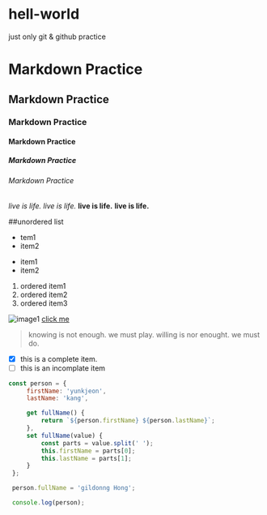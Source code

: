 # hell-world
just only git &amp; github practice

# Markdown Practice
## Markdown Practice
### Markdown Practice
#### Markdown Practice
##### Markdown Practice
###### Markdown Practice



*live is life.*  _live is life._ 
**live is life.** __live is life.__  

##unordered list
* tem1
* item2

- item1
- item2

1. ordered item1
2. ordered item2
3. ordered item3

![image1]("https://www.wku.ac.kr/wp-content/themes/wku/common/img/logo.png")
[click me]("https://www.wku.ac.kr/wp-content/themes/wku/common/img/logo.png")

> knowing is not enough. we must play. willing is nor enought. we must do.

- [x] this is a complete item.
- [ ] this is an incomplate item

```javascript
const person = {
     firstName: 'yunkjeon',
     lastName: 'kang',

     get fullName() {
         return `${person.firstName} ${person.lastName}`;
     },
     set fullName(value) {
         const parts = value.split(' ');
         this.firstName = parts[0];
         this.lastName = parts[1];
     }
 };

 person.fullName = 'gildonng Hong';

 console.log(person);

